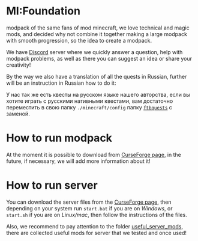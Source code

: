 # MI:Foundation
modpack of the same fans of mod minecraft, we love technical and magic mods, and decided why not combine it together making a large modpack with smooth progression, so the idea to create a modpack.

We have [Discord](https://discord.gg/5j7xVACvKB) server where we quickly answer a question, help with modpack problems, as well as there you can suggest an idea or share your creativity!

By the way we also have a translation of all the quests in Russian, further will be an instruction in Russian how to do it:

У нас так же есть квесты на русском языке нашего авторства, если вы хотите играть с русскими нативными квестами, вам достаточно переместить в свою папку `./minecraft/config` папку [`ftbquests`](https://github.com/Kisuny/MI-Foundation/tree/main/ru_lang/config) с заменой. 

# How to run modpack
At the moment it is possible to download from [CurseForge page](https://www.curseforge.com/minecraft/modpacks/mif), in the future, if necessary, we will add more information about it!

# How to run server
You can download the server files from the [CurseForge page](https://www.curseforge.com/minecraft/modpacks/mif), then depending on your system run `start.bat` if you are on *Windows*, or `start.sh` if you are on *Linux/mac*, then follow the instructions of the files.

Also, we recommend to pay attention to the folder [useful_server_mods](https://github.com/Kisuny/MI-Foundation/tree/main/useful_server_mods), there are collected useful mods for server that we tested and once used!
